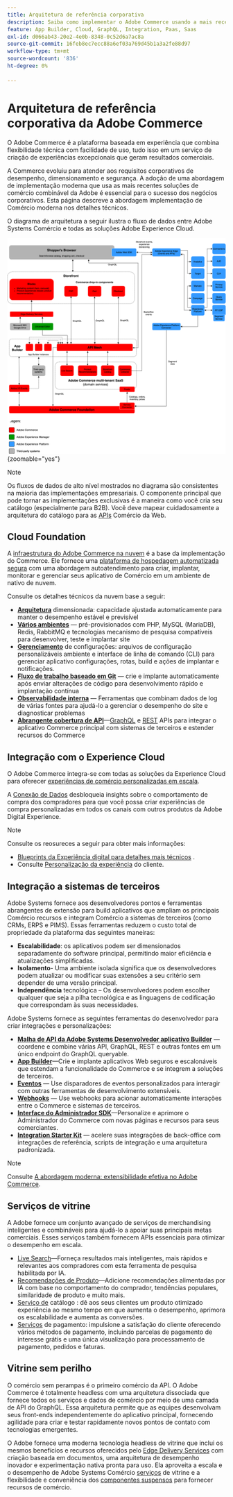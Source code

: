 ```yaml
---
title: Arquitetura de referência corporativa
description: Saiba como implementar o Adobe Commerce usando a mais recente tecnologia de comércio combinável da Adobe.
feature: App Builder, Cloud, GraphQL, Integration, Paas, Saas
exl-id: d066ab43-20e2-4e0b-8348-0c52d6a7ac8a
source-git-commit: 16feb8ec7ecc88a6ef03a769d45b1a3a2fe88d97
workflow-type: tm+mt
source-wordcount: '836'
ht-degree: 0%

---
```


# Arquitetura de referência corporativa da Adobe Commerce

O Adobe Commerce é a plataforma baseada em experiência que combina flexibilidade técnica com facilidade de uso, tudo isso em um serviço de criação de experiências excepcionais que geram resultados comerciais.

A Commerce evoluiu para atender aos requisitos corporativos de desempenho, dimensionamento e segurança. A adoção de uma abordagem de implementação moderna que usa as mais recentes soluções de comércio combinável da Adobe é essencial para o sucesso dos negócios corporativos. Esta página descreve a abordagem implementação de Comércio moderna nos detalhes técnicos.

O diagrama de arquitetura a seguir ilustra o fluxo de dados entre Adobe Systems Comércio e todas as soluções Adobe Experience Cloud.

![Diagrama de arquitetura mostrando como Adobe Systems Comércio se conecta a soluções de Experience Cloud](../../assets/playbooks/commerce-architecture-v3.svg){zoomable="yes"}

>[!NOTE]
>
>Os fluxos de dados de alto nível mostrados no diagrama são consistentes na maioria das implementações empresariais. O componente principal que pode tornar as implementações exclusivas é a maneira como você cria seu catálogo (especialmente para B2B). Você deve mapear cuidadosamente a arquitetura do catálogo para as [APIs](https://developer.adobe.com/commerce/webapi/get-started/) Comércio da Web.

## Cloud Foundation

A [infraestrutura do Adobe Commerce na nuvem](https://experienceleague.adobe.com/en/docs/commerce-cloud-service/user-guide/overview) é a base da implementação do Commerce. Ele fornece uma [plataforma de hospedagem automatizada segura](../../security-and-compliance/shared-responsibility.md) com uma abordagem autoatendimento para criar, implantar, monitorar e gerenciar seus aplicativo de Comércio em um ambiente de nativo de nuvem.

Consulte os detalhes técnicos da nuvem base a seguir:

- [**Arquitetura**](https://experienceleague.adobe.com/en/docs/commerce-cloud-service/user-guide/architecture/scaled-architecture) dimensionada: capacidade ajustada automaticamente para manter o desempenho estável e previsível
- [**Vários ambientes**](https://experienceleague.adobe.com/en/docs/commerce-cloud-service/user-guide/architecture/pro-architecture) — pré-provisionados com PHP, MySQL (MariaDB), Redis, RabbitMQ e tecnologias mecanismo de pesquisa compatíveis para desenvolver, teste e implantar site
- [**Gerenciamento**](https://experienceleague.adobe.com/en/docs/commerce-cloud-service/user-guide/configure/overview) de configurações: arquivos de configuração personalizáveis ambiente e interface de linha de comando (CLI) para gerenciar aplicativo configurações, rotas, build e ações de implantar e notificações.
- [**Fluxo de trabalho baseado em Git**](https://experienceleague.adobe.com/en/docs/commerce-cloud-service/user-guide/architecture/pro-develop-deploy-workflow) — crie e implante automaticamente após enviar alterações de código para desenvolvimento rápido e implantação contínua
- [**Observabilidade interna**](https://experienceleague.adobe.com/en/docs/commerce-cloud-service/user-guide/monitor/performance) — Ferramentas que combinam dados de log de várias fontes para ajudá-lo a gerenciar o desempenho do site e diagnosticar problemas
- [**Abrangente cobertura de API**](https://developer.adobe.com/commerce/webapi/get-started/)—[GraphQL](https://developer.adobe.com/commerce/webapi/graphql/) e [REST](https://developer.adobe.com/commerce/webapi/rest) APIs para integrar o aplicativo Commerce principal com sistemas de terceiros e estender recursos do Commerce

## Integração com o Experience Cloud

O Adobe Commerce integra-se com todas as soluções da Experience Cloud para oferecer [experiências de comércio personalizadas em escala](https://experienceleague.adobe.com/en/docs/commerce-admin/customers/customers-menu/personalize-scale#customers-menu).

A [Conexão de Dados](https://experienceleague.adobe.com/en/docs/commerce/data-connection/overview) desbloqueia insights sobre o comportamento de compra dos compradores para que você possa criar experiências de compra personalizadas em todos os canais com outros produtos da Adobe Digital Experience.

>[!NOTE]
>
>Consulte os reosureces a seguir para obter mais informações:
>
>- [Blueprints da Experiência digital para detalhes mais técnicos](https://experienceleague.adobe.com/en/docs/blueprints-learn/architecture/overview) .
>- Consulte [Personalização da experiência](https://experienceleague.adobe.com/en/docs/events/the-skill-exchange-recordings/commerce/aug2024/personalization) do cliente.


## Integração a sistemas de terceiros

Adobe Systems fornece aos desenvolvedores pontos e ferramentas abrangentes de extensão para build aplicativos que ampliam os principais Comércio recursos e integram Comércio a sistemas de terceiros (como CRMs, ERPS e PIMS). Essas ferramentas reduzem o custo total de propriedade da plataforma das seguintes maneiras:

- **Escalabilidade**: os aplicativos podem ser dimensionados separadamente do software principal, permitindo maior eficiência e atualizações simplificadas.
- **Isolamento**- Uma ambiente isolada significa que os desenvolvedores podem atualizar ou modificar suas extensões a seu critério sem depender de uma versão principal.
- **Independência** tecnológica – Os desenvolvedores podem escolher qualquer que seja a pilha tecnológica e as linguagens de codificação que correspondam às suas necessidades.

Adobe Systems fornece as seguintes ferramentas do desenvolvedor para criar integrações e personalizações:

- [**Malha de API da Adobe Systems Desenvolvedor aplicativo Builder**](https://developer.adobe.com/graphql-mesh-gateway/) — coordene e combine várias API, GraphQL, REST e outras fontes em um único endpoint do GraphQL queryable.
- [**App Builder**](https://developer.adobe.com/app-builder/docs/overview/)—Crie e implante aplicativos Web seguros e escalonáveis que estendam a funcionalidade do Commerce e se integrem a soluções de terceiros.
- [**Eventos**](https://developer.adobe.com/commerce/extensibility/events/) — Use disparadores de eventos personalizados para interagir com outras ferramentas de desenvolvimento extensíveis.
- [**Webhooks**](https://developer.adobe.com/commerce/extensibility/webhooks/) — Use webhooks para acionar automaticamente interações entre o Commerce e sistemas de terceiros.
- [**Interface do Administrador SDK**](https://developer.adobe.com/commerce/extensibility/admin-ui-sdk/)—Personalize e aprimore o Administrador do Commerce com novas páginas e recursos para seus comerciantes.
- [**Integration Starter Kit**](https://developer.adobe.com/commerce/extensibility/starter-kit/) — acelere suas integrações de back-office com integrações de referência, scripts de integração e uma arquitetura padronizada.

>[!NOTE]
>
>Consulte [A abordagem moderna: extensibilidade efetiva no Adobe Commerce](https://experienceleague.adobe.com/en/docs/events/the-skill-exchange-recordings/commerce/aug2024/extensibility).

## Serviços de vitrine

A Adobe fornece um conjunto avançado de serviços de merchandising inteligentes e combináveis para ajudá-lo a apoiar suas principais metas comerciais. Esses serviços também fornecem APIs essenciais para otimizar o desempenho em escala.

- [Live Search](https://experienceleague.adobe.com/en/docs/commerce/live-search/overview)—Forneça resultados mais inteligentes, mais rápidos e relevantes aos compradores com esta ferramenta de pesquisa habilitada por IA.
- [Recomendações de Produto](https://experienceleague.adobe.com/en/docs/commerce/product-recommendations/overview)—Adicione recomendações alimentadas por IA com base no comportamento do comprador, tendências populares, similaridade de produto e muito mais.
- [Serviço de](https://experienceleague.adobe.com/en/docs/commerce/catalog-service/guide-overview) catálogo : dê aos seus clientes um produto otimizado experiência ao mesmo tempo em que aumenta o desempenho, aprimora os escalabilidade e aumenta as conversões.
- [Serviços](https://experienceleague.adobe.com/en/docs/commerce/payment-services/guide-overview) de pagamento: impulsione a satisfação do cliente oferecendo vários métodos de pagamento, incluindo parcelas de pagamento de interesse grátis e uma única visualização para processamento de pagamento, pedidos e faturas.

## Vitrine sem perilho

O comércio sem perampas é o primeiro comércio da API. O Adobe Commerce é totalmente headless com uma arquitetura dissociada que fornece todos os serviços e dados de comércio por meio de uma camada de API do GraphQL. Essa arquitetura permite que as equipes desenvolvam seus front-ends independentemente do aplicativo principal, fornecendo agilidade para criar e testar rapidamente novos pontos de contato com tecnologias emergentes.

O Adobe fornece uma moderna tecnologia headless de vitrine que inclui os mesmos benefícios e recursos oferecidos pelo [Edge Delivery Services](https://www.aem.live/home) com criação baseada em documentos, uma arquitetura de desempenho inovador e experimentação nativa pronta para uso. Ela aproveita a escala e o desempenho de Adobe Systems Comércio [serviços](#storefront-services) de vitrine e a flexibilidade e conveniência dos [componentes suspensos](https://experienceleague.adobe.com/developer/commerce/storefront/) para fornecer recursos de comércio.

